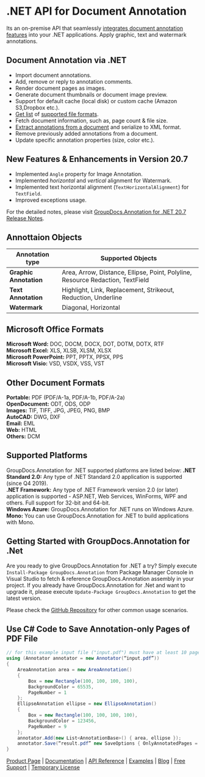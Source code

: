 # .NET API for Document Annotation

Its an on-premise API that seamlessly [integrates document annotation features](https://products.groupdocs.com/annotation/net) into your .NET applications. Apply graphic, text and watermark annotations.

## Document Annotation via .NET

- Import document annotations.
- Add, remove or reply to annotation comments.
- Render document pages as images.
- Generate document thumbnails or document image preview.
- Support for default cache (local disk) or custom cache (Amazon S3,Dropbox etc.).
- [Get list](https://docs.groupdocs.com/annotation/net/get-supported-file-formats/) of [supported file formats](https://docs.groupdocs.com/annotation/net/supported-document-formats/).
- Fetch document information, such as, page count & file size.
- [Extract annotations from a document](https://docs.groupdocs.com/annotation/net/extract-annotations-from-document/) and serialize to XML format.
- Remove previously added annotations from a document.
- Update specific annotation properties (size, color etc.).

## New Features & Enhancements in Version 20.7

- Implemented `Angle` property for Image Annotation.
- Implemented *horizontal* and *vertical* alignment for Watermark.
- Implemented text horizontal alignment (`TextHorizontalAlignment`) for `TextField`.
- Improved exceptions usage.

For the detailed notes, please visit [GroupDocs.Annotation for .NET 20.7 Release Notes](https://docs.groupdocs.com/annotation/net/groupdocs-annotation-for-net-20-7-release-notes/).

## Annottaion Objects

Annotation type | Supported Objects
--------- | -----------
**Graphic Annotation** | Area, Arrow, Distance, Ellipse, Point, Polyline, Resource Redaction, TextField 
**Text Annotation** | Highlight, Link, Replacement, Strikeout, Reduction, Underline
**Watermark** | Diagonal, Horizontal

## Microsoft Office Formats

**Microsoft Word:** DOC, DOCM, DOCX, DOT, DOTM, DOTX, RTF\
**Microsoft Excel:** XLS, XLSB, XLSM, XLSX\
**Microsoft PowerPoint:** PPT, PPTX, PPSX, PPS\
**Microsoft Visio:** VSD, VSDX, VSS, VST

## Other Document Formats

**Portable:** PDF (PDF/A-1a, PDF/A-1b, PDF/A-2a)\
**OpenDocument:** ODT, ODS, ODP\
**Images:** TIF, TIFF, JPG, JPEG, PNG, BMP\
**AutoCAD:** DWG, DXF\
**Email:** EML\
**Web:** HTML\
**Others:** DCM

## Supported Platforms

GroupDocs.Annotation for .NET supported platforms are listed below:
**.NET Standard 2.0:** Any type of .NET Standard 2.0 application is supported (since Q4 2019).\
**.NET Framework:** Any type of .NET Framework version 2.0 (or later) application is supported - ASP.NET, Web Services, WinForms, WPF and others. Full support for 32-bit and 64-bit.\
**Windows Azure:** GroupDocs.Annotation for .NET runs on Windows Azure.\
**Mono:** You can use GroupDocs.Annotation for .NET to build applications with Mono.

## Getting Started with GroupDocs.Annotation for .Net

Are you ready to give GroupDocs.Annotation for .NET a try? Simply execute `Install-Package GroupDocs.Annotation` from Package Manager Console in Visual Studio to fetch & reference GroupDocs.Annotation assembly in your project. If you already have GroupDocs.Annotation for .Net and want to upgrade it, please execute `Update-Package GroupDocs.Annotation` to get the latest version.

Please check the [GitHub Repository](https://github.com/groupdocs-annotation/GroupDocs.Annotation-for-.NET) for other common usage scenarios.

## Use C# Code to Save Annotation-only Pages of PDF File

```csharp
// for this example input file ("input.pdf") must have at least 10 pages
using (Annotator annotator = new Annotator(“input.pdf”))
{
    AreaAnnotation area = new AreaAnnotation()
    {
        Box = new Rectangle(100, 100, 100, 100),
        BackgroundColor = 65535,
        PageNumber = 1
    };
    EllipseAnnotation ellipse = new EllipseAnnotation()
    {
        Box = new Rectangle(100, 100, 100, 100),
        BackgroundColor = 123456,
        PageNumber = 9
    };
    annotator.Add(new List<AnnotationBase>() { area, ellipse });
    annotator.Save(“result.pdf” new SaveOptions { OnlyAnnotatedPages = true});
}
```

[Product Page](https://products.groupdocs.com/annotation/net) | [Documentation](https://docs.groupdocs.com/annotation/net/) | [API Reference](https://apireference.groupdocs.com/net/annotation) | [Examples](https://github.com/groupdocs-annotation/GroupDocs.Annotation-for-.NET) | [Blog](https://blog.groupdocs.com/category/annotation/) | [Free Support](https://forum.groupdocs.com/c/annotation) | [Temporary License](https://purchase.groupdocs.com/temporary-license)
